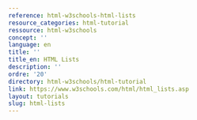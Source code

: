 ```yaml
---
reference: html-w3schools-html-lists
resource_categories: html-tutorial
ressource: html-w3schools
concept: ''
language: en
title: ''
title_en: HTML Lists
description: ''
ordre: '20'
directory: html-w3schools/html-tutorial
link: https://www.w3schools.com/html/html_lists.asp
layout: tutorials
slug: html-lists
---
```

